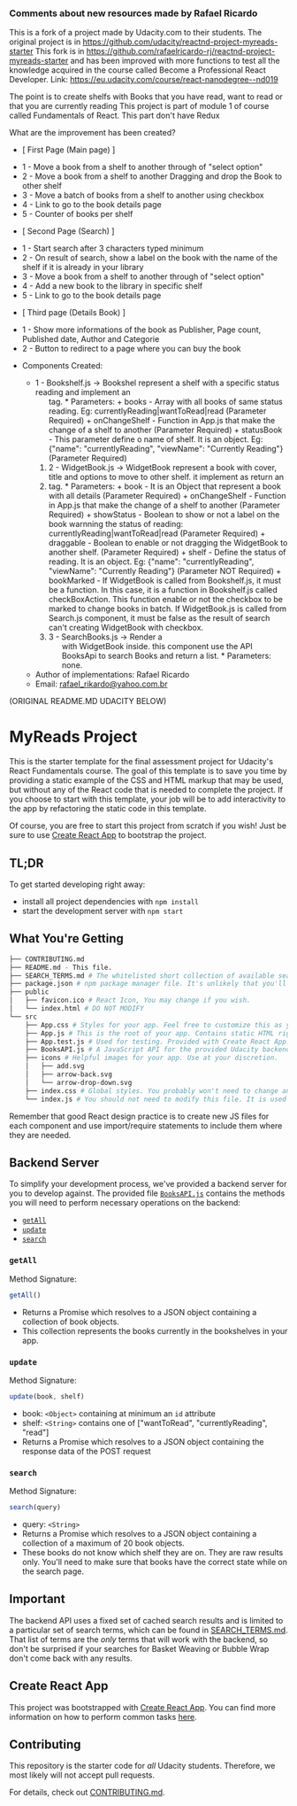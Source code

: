 ### Comments about new resources made by Rafael Ricardo

This is a fork of a project made by Udacity.com to their students.
The original project is in https://github.com/udacity/reactnd-project-myreads-starter
This fork is in https://github.com/rafaelricardo-rj/reactnd-project-myreads-starter and has
been improved with more functions to test all the knowledge acquired in the course called
Become a Professional React Developer. Link: https://eu.udacity.com/course/react-nanodegree--nd019

The point is to create shelfs with Books that you have read, want to read or that you are currently reading
This project is part of module 1 of course called Fundamentals of React. This part don't have Redux

What are the improvement has been created?

* [ First Page (Main page) ]
+ 1 - Move a book from a shelf to another through of "select option"
+ 2 - Move a book from a shelf to another Dragging and drop the Book to other shelf
+ 3 - Move a batch of books from a shelf to another using checkbox
+ 4 - Link to go to the book details page
+ 5 - Counter of books per shelf
* [ Second Page (Search) ]
+ 1 - Start search after 3 characters typed minimum
+ 2 - On result of search, show a label on the book with the name of the shelf if it is already in your library
+ 3 - Move a book from a shelf to another through of "select option"
+ 4 - Add a new book to the library in specific shelf
+ 5 - Link to go to the book details page
* [ Third page (Details Book) ]
+ 1 - Show more informations of the book as Publisher, Page count, Published date, Author and Categorie
+ 2 - Button to redirect to a page where you can buy the book

* Components Created:
  + 1 - Bookshelf.js -> Bookshel represent a shelf with a specific status reading and implement an <ol> tag.
        * Parameters:
          + books         - Array with all books of same status reading. Eg: currentlyReading|wantToRead|read (Parameter   Required)
          + onChangeShelf - Function in App.js that make the change of a shelf to another (Parameter Required)
          + statusBook    - This parameter define o name of shelf. It is an object. Eg: {"name": "currentlyReading", "viewName": "Currently Reading"} (Parameter Required)
  + 2 - WidgetBook.js -> WidgetBook represent a book with cover, title and options to move to other shelf. it implement as return an <li> tag.
        * Parameters:
          + book          - It is an Object that represent a book with all details (Parameter Required)
          + onChangeShelf - Function in App.js that make the change of a shelf to another (Parameter Required)
          + showStatus    - Boolean to show or not a label on the book warnning the status of reading: currentlyReading|wantToRead|read (Parameter Required)
          + draggable     - Boolean to enable or not dragging the WidgetBook to another shelf. (Parameter Required)
          + shelf         - Define the status of reading. It is an object. Eg: {"name": "currentlyReading", "viewName": "Currently Reading"} (Parameter NOT Required)
          + bookMarked    - If WidgetBook is called from Bookshelf.js, it must be a function. In this case, it is a      function in Bookshelf.js called checkBoxAction. This function enable or not the checkbox to be marked to change books in batch. If WidgetBook.js is called from Search.js component, it must be false as the result of search can't creating WidgetBook with checkbox.
  + 3 - SearchBooks.js -> Render a <ol> with WidgetBook inside. this component use the API BooksApi to search Books and    return a list.
        * Parameters: none.

  * Author of implementations: Rafael Ricardo
  * Email: rafael_rikardo@yahoo.com.br

(ORIGINAL README.MD UDACITY BELOW)
# MyReads Project

This is the starter template for the final assessment project for Udacity's React Fundamentals course. The goal of this template is to save you time by providing a static example of the CSS and HTML markup that may be used, but without any of the React code that is needed to complete the project. If you choose to start with this template, your job will be to add interactivity to the app by refactoring the static code in this template.

Of course, you are free to start this project from scratch if you wish! Just be sure to use [Create React App](https://github.com/facebookincubator/create-react-app) to bootstrap the project.

## TL;DR

To get started developing right away:

* install all project dependencies with `npm install`
* start the development server with `npm start`

## What You're Getting
```bash
├── CONTRIBUTING.md
├── README.md - This file.
├── SEARCH_TERMS.md # The whitelisted short collection of available search terms for you to use with your app.
├── package.json # npm package manager file. It's unlikely that you'll need to modify this.
├── public
│   ├── favicon.ico # React Icon, You may change if you wish.
│   └── index.html # DO NOT MODIFY
└── src
    ├── App.css # Styles for your app. Feel free to customize this as you desire.
    ├── App.js # This is the root of your app. Contains static HTML right now.
    ├── App.test.js # Used for testing. Provided with Create React App. Testing is encouraged, but not required.
    ├── BooksAPI.js # A JavaScript API for the provided Udacity backend. Instructions for the methods are below.
    ├── icons # Helpful images for your app. Use at your discretion.
    │   ├── add.svg
    │   ├── arrow-back.svg
    │   └── arrow-drop-down.svg
    ├── index.css # Global styles. You probably won't need to change anything here.
    └── index.js # You should not need to modify this file. It is used for DOM rendering only.
```

Remember that good React design practice is to create new JS files for each component and use import/require statements to include them where they are needed.

## Backend Server

To simplify your development process, we've provided a backend server for you to develop against. The provided file [`BooksAPI.js`](src/BooksAPI.js) contains the methods you will need to perform necessary operations on the backend:

* [`getAll`](#getall)
* [`update`](#update)
* [`search`](#search)

### `getAll`

Method Signature:

```js
getAll()
```

* Returns a Promise which resolves to a JSON object containing a collection of book objects.
* This collection represents the books currently in the bookshelves in your app.

### `update`

Method Signature:

```js
update(book, shelf)
```

* book: `<Object>` containing at minimum an `id` attribute
* shelf: `<String>` contains one of ["wantToRead", "currentlyReading", "read"]  
* Returns a Promise which resolves to a JSON object containing the response data of the POST request

### `search`

Method Signature:

```js
search(query)
```

* query: `<String>`
* Returns a Promise which resolves to a JSON object containing a collection of a maximum of 20 book objects.
* These books do not know which shelf they are on. They are raw results only. You'll need to make sure that books have the correct state while on the search page.

## Important
The backend API uses a fixed set of cached search results and is limited to a particular set of search terms, which can be found in [SEARCH_TERMS.md](SEARCH_TERMS.md). That list of terms are the _only_ terms that will work with the backend, so don't be surprised if your searches for Basket Weaving or Bubble Wrap don't come back with any results.

## Create React App

This project was bootstrapped with [Create React App](https://github.com/facebookincubator/create-react-app). You can find more information on how to perform common tasks [here](https://github.com/facebookincubator/create-react-app/blob/master/packages/react-scripts/template/README.md).

## Contributing

This repository is the starter code for _all_ Udacity students. Therefore, we most likely will not accept pull requests.

For details, check out [CONTRIBUTING.md](CONTRIBUTING.md).
